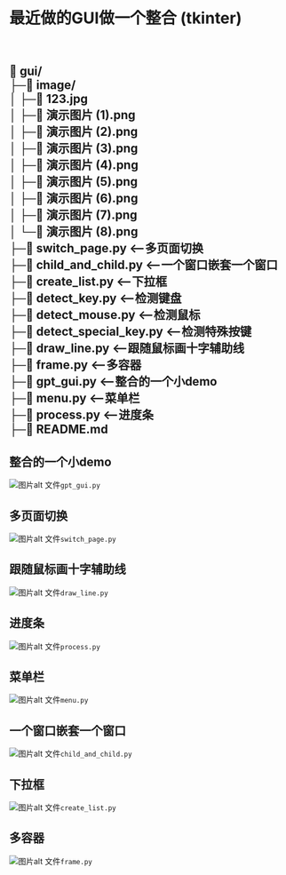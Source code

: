 # 最近做的GUI做一个整合 (tkinter)

<br/>

📁 gui/<br/>
├─📁 image/<br/>
│ ├─📄 123.jpg<br/>
│ ├─📄 演示图片 (1).png<br/>
│ ├─📄 演示图片 (2).png<br/>
│ ├─📄 演示图片 (3).png<br/>
│ ├─📄 演示图片 (4).png<br/>
│ ├─📄 演示图片 (5).png<br/>
│ ├─📄 演示图片 (6).png<br/>
│ ├─📄 演示图片 (7).png<br/>
│ └─📄 演示图片 (8).png<br/>
├─📄 switch_page.py  <--多页面切换<br/>
├─📄 child_and_child.py  <--一个窗口嵌套一个窗口<br/>
├─📄 create_list.py  <--下拉框<br/>
├─📄 detect_key.py  <--检测键盘<br/>
├─📄 detect_mouse.py  <--检测鼠标<br/>
├─📄 detect_special_key.py  <--检测特殊按键<br/>
├─📄 draw_line.py  <--跟随鼠标画十字辅助线<br/>
├─📄 frame.py  <--多容器<br/>
├─📄 gpt_gui.py  <--整合的一个小demo<br/>
├─📄 menu.py  <--菜单栏<br/>
├─📄 process.py  <--进度条<br/>
├─📄 README.md<br/>
---------------------------------------
## 整合的一个小demo
![图片alt](./image/7.png  "图片")
文件``` gpt_gui.py ```
## 多页面切换
![图片alt](./image/1.png  "图片")
文件``` switch_page.py  ```
## 跟随鼠标画十字辅助线
![图片alt](./image/2.png  "图片")
文件``` draw_line.py ```
## 进度条
![图片alt](./image/3.png  "图片")
文件``` process.py ```
## 菜单栏
![图片alt](./image/4.png  "图片")
文件``` menu.py ```
## 一个窗口嵌套一个窗口
![图片alt](./image/5.png  "图片")
文件``` child_and_child.py ```
## 下拉框
![图片alt](./image/6.png  "图片")
文件``` create_list.py ```
## 多容器
![图片alt](./image/8.png  "图片")
文件``` frame.py ```
